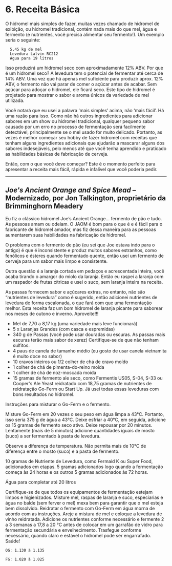 # 6. Receita Básica

O hidromel mais simples de fazer, muitas vezes chamado de hidromel de exibição, ou hidromel tradicional, contém nada mais do que mel, água e fermento (e nutrientes, você precisa alimentar seu fermento!). Um exemplo seria o seguinte:

```
  5,45 kg de mel
  Levedura Lalvin RC212
  Água para 19 litros
```

Isso produzirá um hidromel seco com aproximadamente 12% ABV. Por que é um hidromel seco? A levedura tem o potencial de fermentar até cerca de 14% ABV. Uma vez que há apenas mel suficiente para produzir aprox. 12% ABV, o fermento não vai parar de comer o açúcar antes de acabar. Sem açúcar para adoçar o hidromel, ele ficará seco. Este tipo de hidromel é projetado para mostrar o sabor e aroma únicos da variedade de mel utilizada.

Você notará que eu usei a palavra ‘mais simples’ acima, não ‘mais fácil’. Há uma razão para isso. Como não há outros ingredientes para adicionar sabores em um show ou hidromel tradicional, qualquer pequeno sabor causado por um erro no processo de fermentação será facilmente detectável, principalmente se o mel usado for muito delicado. Portanto, as vezes é melhor começar seu hobby de fazer hidromel com receitas que tenham alguns ingredientes adicionais que ajudarão a mascarar alguns dos sabores indesejáveis, pelo menos até que você tenha aprendido e praticado as habilidades básicas de fabricação de cerveja.

Então, com o que você deve começar? Este é o momento perfeito para apresentar a receita mais fácil, rápida e infalível que você poderia pedir.

----------

## **_Joe's Ancient Orange and Spice Mead_ – Modernizado, por Jon Talkington, proprietário da Brimminghorn Meadery**

Eu fiz o clássico hidromel Joe’s Ancient Orange… fermento de pão e tudo. As pessoas amam ou odeiam. O JAOM é bom para o que é e é fácil para o fabricante de hidromel amador, mas fiz dessa maneira para as pessoas aumentarem suas habilidades na fabricação de hidromel.

O problema com o fermento de pão (eu sei que Joe estava indo para o antigo) é que é inconsistente e produz muitos sabores estranhos, como fenólicos e ésteres quando fermentado quente, então usei um fermento de cerveja para um sabor mais limpo e consistente.

Outra questão é a laranja cortada em pedaços e acrescentada inteira, você acaba tirando o amargor do miolo da laranja. Então eu raspei a laranja com um raspador de frutas cítricas e usei o suco, sem laranja inteira na receita.

As passas fornecem sabor e açúcares extras, no entanto, não são “nutrientes de levedura” como é sugerido, então adicionei nutrientes de levedura de forma escalonada, o que fará com que uma fermentação melhor. Esta receita faz um bom hidromel de laranja picante para saborear nos meses de outono e inverno. Aproveite!!!

- Mel de 7,70 a 8,17 kg (uma variedade mais leve funcionará)
- 5 x Laranjas Grandes (com casca e espremidas)
- 340 g de Passas (você pode usar douradas ou escuras. As passas mais escuras terão mais sabor de xerez) Certifique-se de que não tenham sulfitos.
- 4 paus de canela de tamanho médio (eu gosto de usar canela vietnamita é muito doce no sabor)
- 10 cravos inteiros ou 1/2 colher de chá de cravo moído
- 1 colher de chá de pimenta-do-reino moída
- 1 colher de chá de noz-moscada moída
- 15 gramas de fermento ale seco, como Fermentis US05, S-04, S-33 ou Cooper's Ale Yeast reidratado com 18,75 gramas de nutrientes de reidratação Go-Ferm ou Start Up. Já usei todas essas leveduras com bons resultados no hidromel.

Instruções para misturar o Go-Ferm e o fermento.

Misture Go-Ferm em 20 vezes o seu peso em água limpa a 43°C. Portanto, isso seria 375 g de água a 43°C. Deixe esfriar a 40°C, em seguida, adicione os 15 gramas de fermento seco ativo. Deixe repousar por 20 minutos. Lentamente (mais de 5 minutos) adicione quantidades iguais de mosto (suco) a ser fermentado à pasta de levedura.

Observe a diferença de temperatura. Não permita mais de 10°C de diferença entre o mosto (suco) e a pasta de fermento.

10 gramas de Nutriente de Levedura, como Fermaid K ou Super Food, adicionados em etapas.
5 gramas adicionados logo quando a fermentação começa às 24 horas e os outros 5 gramas adicionados às 72 horas.

Água para completar até 20 litros

Certifique-se de que todos os equipamentos de fermentação estejam limpos e higienizados. Misture mel, raspas de laranja e suco, especiarias e água no balde (sem ferver o mel) mexa bem para garantir que o mel esteja bem dissolvido. Reidratar o fermento com Go-Ferm em água morna de acordo com as instruções. Areje a mistura de mel e coloque a levedura de vinho reidratada. Adicione os nutrientes conforme necessário e fermente 2 a 3 semanas a 17,8 a 20 °C antes de colocar em um garrafão de vidro para fermentação secundária e envelhecimento. Trasfegue conforme necessário, quando claro e estável o hidromel pode ser engarrafado. Saúde!

`OG: 1.130 à 1.135`

`FG: 1.020 à 1.025`